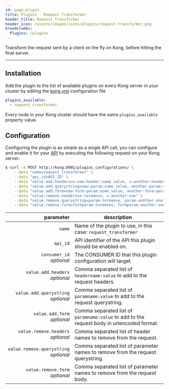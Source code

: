 ```yaml
---
id: page-plugin
title: Plugins - Request Transformer
header_title: Request Transformer
header_icon: /assets/images/icons/plugins/request-transformer.png
breadcrumbs:
  Plugins: /plugins
---
```


Transform the request sent by a client on the fly on Kong, before hitting the final server.

---

## Installation

Add the plugin to the list of available plugins on every Kong server in your cluster by editing the [kong.yml][configuration] configuration file

```yaml
plugins_available:
  - request_transformer
```

Every node in your Kong cluster should have the same `plugins_available` property value.

## Configuration

Configuring the plugin is as simple as a single API call, you can configure and enable it for your [API][api-object] by executing the following request on your Kong server:

```bash
$ curl -X POST http://kong:8001/plugins_configurations/ \
    --data "name=request_transformer" \
    --data "api_id=API_ID" \
    --data "value.add.headers=x-new-header:some_value, x-another-header:some_value" \
    --data "value.add.querystring=new-param:some_value, another-param:some_value" \
    --data "value.add.form=new-form-param:some_value, another-form-param:some_value" \
    --data "value.remove.headers=x-toremove, x-another-one" \
    --data "value.remove.querystring=param-toremove, param-another-one" \
    --data "value.remove.form=formparam-toremove, formparam-another-one"
```

parameter                                           | description
 ---:                                               | ---
`name`                                              | Name of the plugin to use, in this case: `request_transformer`
`api_id`                                            | API identifier of the API this plugin should be enabled on.
`consumer_id`<br>*optional*                         | The CONSUMER ID that this plugin configuration will target
`value.add.headers`<br>*optional*                   | Comma separated list of `headername:value` to add to the request headers.
`value.add.querystring`<br>*optional*               | Comma separated list of `paramname:value` to add to the request querystring.
`value.add.form`<br>*optional*                      | Comma separated list of `paramname:value` to add to the request body in urlencoded format.
`value.remove.headers`<br>*optional*                | Comma separated list of header names to remove from the request.
`value.remove.querystring`<br>*optional*            | Comma separated list of parameter names to remove from the request querystring.
`value.remove.form`<br>*optional*                   | Comma separated list of parameter names to remove from the request body.

[api-object]: /docs/{{site.data.kong_latest.version}}/admin-api/#api-object
[configuration]: /docs/{{site.data.kong_latest.version}}/configuration

